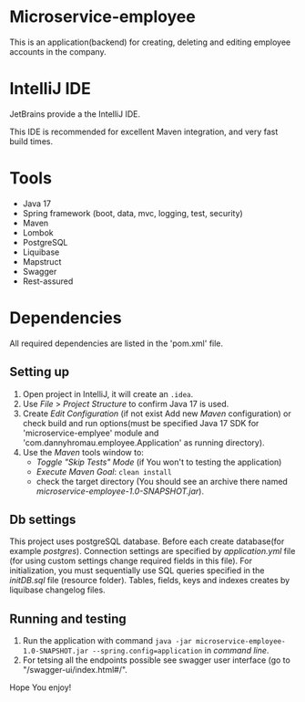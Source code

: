 # Microservice-employee

This is an application(backend) for creating, deleting and editing employee accounts in the company.

# IntelliJ IDE

JetBrains provide a the IntelliJ IDE.

This IDE is recommended for excellent Maven integration, and very fast build times.

# Tools
 * Java 17
 * Spring framework (boot, data, mvc, logging, test, security)
 * Maven
 * Lombok
 * PostgreSQL
 * Liquibase
 * Mapstruct
 * Swagger
 * Rest-assured

# Dependencies

All required dependencies are listed in the 'pom.xml' file.

## Setting up
1. Open project in IntelliJ, it will create an `.idea`.
2. Use *File* > *Project Structure* to confirm Java 17 is used.
3. Create *Edit Configuration* (if not exist Add new *Maven* configuration) or check build and run options(must be specified Java 17 SDK for 'microservice-emplyee' module and 'com.dannyhromau.employee.Application' as running directory).
4. Use the *Maven* tools window to:
   * *Toggle "Skip Tests" Mode* (if You won't to testing the application)
   * *Execute Maven Goal*: `clean install`
   * check the target directory (You should see an archive there named *microservice-employee-1.0-SNAPSHOT.jar*).

## Db settings
This project uses postgreSQL database.
Before each create database(for example *postgres*).
Connection settings are specified by *application.yml* file (for using custom settings change required fields in this file).
For initialization, you must sequentially use SQL queries specified in the *initDB.sql* file (resource folder).
Tables, fields, keys and indexes creates by liquibase changelog files.
     
## Running and testing
1. Run the application with command `java -jar microservice-employee-1.0-SNAPSHOT.jar --spring.config=application` in *command line*.
2. For tetsing all the endpoints possible see swagger user interface (go to "<hostname>/swagger-ui/index.html#/".

Hope You enjoy!

